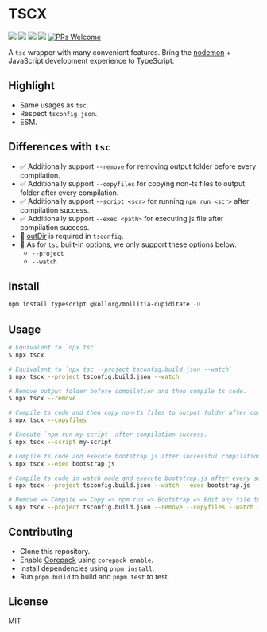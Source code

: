 # TSCX

[![](https://img.shields.io/npm/l/@kollorg/mollitia-cupiditate.svg)](https://github.com/kollorg/mollitia-cupiditate/blob/main/LICENSE)
[![](https://img.shields.io/npm/v/@kollorg/mollitia-cupiditate.svg)](https://www.npmjs.com/package/@kollorg/mollitia-cupiditate)
[![](https://img.shields.io/npm/dm/@kollorg/mollitia-cupiditate.svg)](https://www.npmjs.com/package/@kollorg/mollitia-cupiditate)
[![](https://packagephobia.com/badge?p=@kollorg/mollitia-cupiditate)](https://packagephobia.com/result?p=@kollorg/mollitia-cupiditate)
[![PRs Welcome](https://img.shields.io/badge/PRs-welcome-brightgreen.svg)](https://github.com/kollorg/mollitia-cupiditate?tab=readme-ov-file#contributing)

A `tsc` wrapper with many convenient features. Bring the [nodemon](https://www.npmjs.com/package/nodemon) + JavaScript development experience to TypeScript.

## Highlight

- Same usages as `tsc`.
- Respect `tsconfig.json`.
- ESM.

## Differences with `tsc`

- ✅ Additionally support `--remove` for removing output folder before every compilation.
- ✅ Additionally support `--copyfiles` for copying non-ts files to output folder after every compilation.
- ✅ Additionally support `--script <scr>` for running `npm run <scr>` after compilation success.
- ✅ Additionally support `--exec <path>` for executing js file after compilation success.
- 🚨 [outDir](https://www.typescriptlang.org/tsconfig/#outDir) is required in `tsconfig`.
- 🚨 As for `tsc` built-in options, we only support these options below.
  - `--project`
  - `--watch`

## Install

```sh
npm install typescript @kollorg/mollitia-cupiditate -D
```

## Usage

```sh
# Equivalent to `npx tsc`
$ npx tscx

# Equivalent to `npx tsc --project tsconfig.build.json --watch`
$ npx tscx --project tsconfig.build.json --watch

# Remove output folder before compilation and then compile ts code.
$ npx tscx --remove

# Compile ts code and then copy non-ts files to output folder after compilation.
$ npx tscx --copyfiles

# Execute `npm run my-script` after compilation success.
$ npx tscx --script my-script

# Compile ts code and execute bootstrap.js after successful compilation.
$ npx tscx --exec bootstrap.js

# Compile ts code in watch mode and execute bootstrap.js after every successful compilation.
$ npx tscx --project tsconfig.build.json --watch --exec bootstrap.js

# Remove => Compile => Copy => npm run => Bootstrap => Edit any file to repeat it
$ npx tscx --project tsconfig.build.json --remove --copyfiles --watch --script my-script --exec bootstrap.js
```

## Contributing

- Clone this repository.
- Enable [Corepack](https://github.com/nodejs/corepack) using `corepack enable`.
- Install dependencies using `pnpm install`.
- Run `pnpm build` to build and `pnpm test` to test.

## License

MIT
